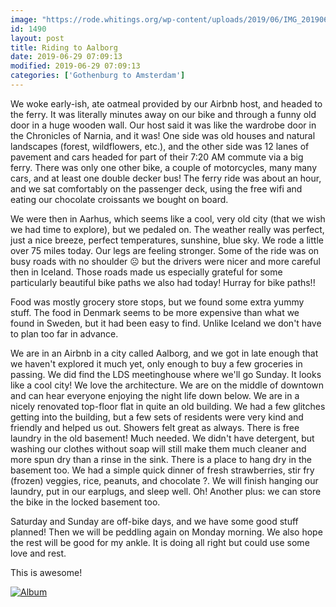 ```yaml
---
image: "https://rode.whitings.org/wp-content/uploads/2019/06/IMG_20190629_151528_365.jpg"
id: 1490
layout: post
title: Riding to Aalborg
date: 2019-06-29 07:09:13
modified: 2019-06-29 07:09:13
categories: ['Gothenburg to Amsterdam']
---
```


We woke early-ish, ate oatmeal provided by our Airbnb host, and headed to the ferry. It was literally minutes away on our bike and through a funny old door in a huge wooden wall. Our host said it was like the wardrobe door in the Chronicles of Narnia, and it was! One side was old houses and natural landscapes (forest, wildflowers, etc.), and the other side was 12 lanes of pavement and cars headed for part of their 7:20 AM commute via a big ferry. There was only one other bike, a couple of motorcycles, many many cars, and at least one double decker bus! The ferry ride was about an hour, and we sat comfortably on the passenger deck, using the free wifi and eating our chocolate croissants we bought on board.

We were then in Aarhus, which seems like a cool, very old city (that we wish we had time to explore), but we pedaled on. The weather really was perfect, just a nice breeze, perfect temperatures, sunshine, blue sky. We rode a little over 75 miles today. Our legs are feeling stronger. Some of the ride was on busy roads with no shoulder ☹️ but the drivers were nicer and more careful then in Iceland. Those roads made us especially grateful for some particularly beautiful bike paths we also had today! Hurray for bike paths!!

Food was mostly grocery store stops, but we found some extra yummy stuff. The food in Denmark seems to be more expensive than what we found in Sweden, but it had been easy to find. Unlike Iceland we don't have to plan too far in advance.

We are in an Airbnb in a city called Aalborg, and we got in late enough that we haven't explored it much yet, only enough to buy a few groceries in passing. We did find the LDS meetinghouse where we'll go Sunday. It looks like a cool city! We love the architecture. We are on the middle of downtown and can hear everyone enjoying the night life down below. We are in a nicely renovated top-floor flat in quite an old building. We had a few glitches getting into the building, but a few sets of residents were very kind and friendly and helped us out. Showers felt great as always. There is free laundry in the old basement! Much needed. We didn't have detergent, but washing our clothes without soap will still make them much cleaner and more spun dry than a rinse in the sink. There is a place to hang dry in the basement too. We had a simple quick dinner of fresh strawberries, stir fry (frozen) veggies, rice, peanuts, and chocolate ?. We will finish hanging our laundry, put in our earplugs, and sleep well. Oh! Another plus: we can store the bike in the locked basement too.

Saturday and Sunday are off-bike days, and we have some good stuff planned! Then we will be peddling again on Monday morning. We also hope the rest will be good for my ankle. It is doing all right but could use some love and rest.

This is awesome!

[![Album](https://lh3.googleusercontent.com/1C62tVnzaVCigutxUcnWD7odRo1wkJEQG-ajBn9iOWKbumIz371AIh-mW6CTpoEvhk--L8yYlD1TNWhkOEjA3ypIl0hEGW-JLYQGSNLBwWHPwCWgxakjTasoM3NBa7T8CC4Pxikmswc "Ride to Aalborg")](https://photos.app.goo.gl/m7HMwetnf9ETjBQ5A)
